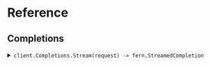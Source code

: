# Reference
## Completions
<details><summary><code>client.Completions.Stream(request) -> fern.StreamedCompletion</code></summary>
<dl>
<dd>

#### 🔌 Usage

<dl>
<dd>

<dl>
<dd>

```go
request := &fern.StreamCompletionRequest{
        Query: "foo",
    }
client.Completions.Stream(
        context.TODO(),
        request,
    )
}
```
</dd>
</dl>
</dd>
</dl>

#### ⚙️ Parameters

<dl>
<dd>

<dl>
<dd>

**query:** `string` 
    
</dd>
</dl>
</dd>
</dl>


</dd>
</dl>
</details>
